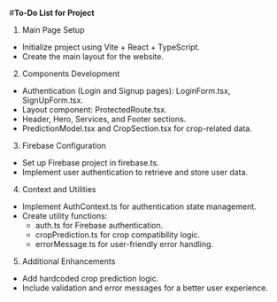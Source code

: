 #**To-Do List for Project**
1. Main Page Setup
 - Initialize project using Vite + React + TypeScript.
 - Create the main layout for the website.

2. Components Development
 - Authentication (Login and Signup pages): LoginForm.tsx, SignUpForm.tsx.
 - Layout component: ProtectedRoute.tsx.
 - Header, Hero, Services, and Footer sections.
 - PredictionModel.tsx and CropSection.tsx for crop-related data.

3. Firebase Configuration
 - Set up Firebase project in firebase.ts.
 - Implement user authentication to retrieve and store user data.

4. Context and Utilities
 - Implement AuthContext.ts for authentication state management.
 - Create utility functions:
    - auth.ts for Firebase authentication.
    - cropPrediction.ts for crop compatibility logic.
    - errorMessage.ts for user-friendly error handling.

5. Additional Enhancements
 - Add hardcoded crop prediction logic.
 - Include validation and error messages for a better user experience.
